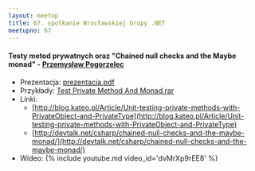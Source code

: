 ```yaml
---
layout: meetup
title: 67. spotkanie Wrocławskiej Grupy .NET
meetupno: 67
---
```


#### Testy metod prywatnych oraz "Chained null checks and the Maybe monad" - [Przemysław Pogorzelec]()
* Prezentacja: [prezentacja.pdf]({{BASE_PATH}}/assets/prezentacja.pdf)
* Przykłady: [Test Private Method And Monad.rar]({{BASE_PATH}}/assets/Test%20Private%20Method%20And%20Monad.rar)
* Linki: 
  * [http://blog.kateo.pl/Article/Unit-testing-private-methods-with-PrivateObject-and-PrivateType](http://blog.kateo.pl/Article/Unit-testing-private-methods-with-PrivateObject-and-PrivateType)
  * [http://devtalk.net/csharp/chained-null-checks-and-the-maybe-monad/](http://devtalk.net/csharp/chained-null-checks-and-the-maybe-monad/)
* Wideo: {% include youtube.md video_id='dvMrXp9rEE8' %}